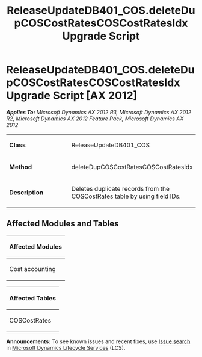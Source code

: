 ﻿---
title: ReleaseUpdateDB401_COS.deleteDupCOSCostRatesCOSCostRatesIdx Upgrade Script
TOCTitle: ReleaseUpdateDB401_COS.deleteDupCOSCostRatesCOSCostRatesIdx Upgrade Script
ms:assetid: 16e6f1d6-bc4e-013a-0bb1-9c4cba28bd49
ms:mtpsurl: https://msdn.microsoft.com/en-us/library/JJ718563(v=AX.60)
ms:contentKeyID: 49706845
ms.date: 05/18/2015
mtps_version: v=AX.60
---

# ReleaseUpdateDB401\_COS.deleteDupCOSCostRatesCOSCostRatesIdx Upgrade Script [AX 2012]


_**Applies To:** Microsoft Dynamics AX 2012 R3, Microsoft Dynamics AX 2012 R2, Microsoft Dynamics AX 2012 Feature Pack, Microsoft Dynamics AX 2012_

<table>
<colgroup>
<col style="width: 50%" />
<col style="width: 50%" />
</colgroup>
<tbody>
<tr class="odd">
<td><p><strong>Class</strong></p></td>
<td><p>ReleaseUpdateDB401_COS</p></td>
</tr>
<tr class="even">
<td><p><strong>Method</strong></p></td>
<td><p>deleteDupCOSCostRatesCOSCostRatesIdx</p></td>
</tr>
<tr class="odd">
<td><p><strong>Description</strong></p></td>
<td><p>Deletes duplicate records from the COSCostRates table by using field IDs.</p></td>
</tr>
</tbody>
</table>


## Affected Modules and Tables

<table>
<colgroup>
<col style="width: 100%" />
</colgroup>
<thead>
<tr class="header">
<th><p>Affected Modules</p></th>
</tr>
</thead>
<tbody>
<tr class="odd">
<td><p>Cost accounting</p></td>
</tr>
</tbody>
</table>


<table>
<colgroup>
<col style="width: 100%" />
</colgroup>
<thead>
<tr class="header">
<th><p>Affected Tables</p></th>
</tr>
</thead>
<tbody>
<tr class="odd">
<td><p>COSCostRates</p></td>
</tr>
</tbody>
</table>

  
**Announcements:** To see known issues and recent fixes, use [Issue search](http://go.microsoft.com/fwlink/?linkid=389258) in [Microsoft Dynamics Lifecycle Services](http://go.microsoft.com/fwlink/?linkid=306505) (LCS).

